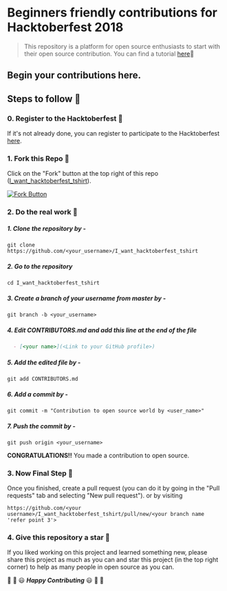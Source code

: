 # Beginners friendly contributions for Hacktoberfest 2018
> This repository is a platform for open source enthusiasts to start with their open source contribution. You can find a tutorial [here](https://guides.github.com/activities/hello-world/):page_with_curl:

## Begin your contributions here.

## Steps to follow :scroll:

### 0. Register to the Hacktoberfest :ticket:
If it's not already done, you can register to participate to the Hacktoberfest [here](https://hacktoberfest.digitalocean.com). 

### 1. Fork this Repo :fork_and_knife:
Click on the "Fork" button at the top right of this repo ([I_want_hacktoberfest_tshirt](https://github.com/ashivliving/I_want_hacktoberfest_tshirt)).

[![Fork Button](https://help.github.com/assets/images/help/repository/fork_button.jpg)](https://github.com/ashivliving/I_want_hacktoberfest_tshirt)

### 2. Do the real work :muscle:
##### 1. Clone the repository by -
```
git clone https://github.com/<your_username>/I_want_hacktoberfest_tshirt
```
##### 2. Go to the repository
```
cd I_want_hacktoberfest_tshirt
```
##### 3. Create a branch of your username from master by -
```
git branch -b <your_username>
```
##### 4. Edit CONTRIBUTORS.md and add this line at the end of the file

```markdown
  - [<your name>](<Link to your GitHub profile>)
```
##### 5. Add the edited file by - 
```
git add CONTRIBUTORS.md
```
##### 6. Add a commit by - 
```
git commit -m "Contribution to open source world by <user_name>"
```
##### 7. Push the commit by -
```
git push origin <your_username>
```
**CONGRATULATIONS!!** You made a contribution to open source.

### 3. Now Final Step :checkered_flag:
Once you finished, create a pull request (you can do it by going in the "Pull requests" tab and selecting "New pull request").
or by visiting
```
https://github.com/<your username>/I_want_hacktoberfest_tshirt/pull/new/<your branch name 'refer point 3'>
```

### 4. Give this repository a star :star2:
If you liked working on this project and learned something new, please share this project as much as you can and star this project (in the top right corner) to help as many people in open source as you can.


:tada: :confetti_ball: :smiley: _**Happy Contributing**_ :smiley: :confetti_ball: :tada:

